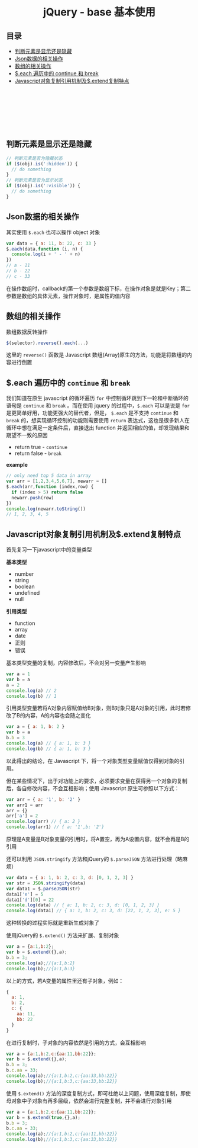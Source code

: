 # <div align="center">jQuery - base 基本使用</div>

## 目录

- [判断元素是显示还是隐藏](#判断元素是显示还是隐藏)
- [Json数据的相关操作](#user-content-json数据的相关操作)
- [数组的相关操作](#数组的相关操作)
- [$.each 遍历中的 continue 和 break](#user-content-each-遍历中的-continue-和-break)
- [Javascript对象复制引用机制及$.extend复制特点](#user-content-javascript对象复制引用机制及extend复制特点)

<br><br><br><br><br><br>

## 判断元素是显示还是隐藏

```js
// 判断元素是否为隐藏状态
if ($(obj).is(':hidden')) {
  // do something
}
// 判断元素是否为显示状态
if ($(obj).is(':visible')) {
  // do something
}
```

## Json数据的相关操作

其实使用 `$.each` 也可以操作 object 对象
```js
var data = { a: 11, b: 22, c: 33 }
$.each(data,function (i, n) {
  console.log(i + ' - ' + n)
})
// a - 11
// b - 22
// c - 33
```

在操作数组时，callback的第一个参数是数组下标，在操作对象是就是Key；第二参数是数组的具体元素，操作对象时，是属性的值内容

## 数组的相关操作

数组数据反转操作

```js
$(selector).reverse().each(...)
```

这里的 `reverse()` 函数是 Javascript 数组(Array)原生的方法，功能是将数组的内容进行倒置

## $.each 遍历中的 `continue` 和 `break`

我们知道在原生 javascript 的循环遍历 `for` 中控制循环跳到下一轮和中断循环的语句是 `continue` 和 `break` 。而在使用 jquery 的过程中，`$.each` 可以是说是 `for` 是更简单好用，功能更强大的替代者，但是， `$.each` 是不支持 `continue` 和 `break` 的，想实现循环控制的功能则需要使用 `return` 表达式，这也是很多新人在循环中想在满足一定条件后，直接退出 function 并返回相应的值，却发现结果和期望不一致的原因

- return true     - `continue`
- return false    - `break`

**example**

```js
// only need top 5 data in array
var arr = [1,2,3,4,5,6,7], newarr = []
$.each(arr,function (index,row) {
  if (index > 5) return false
  newarr.push(row)
})
console.log(newarr.toString())
// 1, 2, 3, 4, 5
```

## Javascript对象复制引用机制及$.extend复制特点

首先复习一下javascript中的变量类型

**基本类型**

- number
- string
- boolean
- undefined
- null

**引用类型**

- function
- array
- date
- 正则
- 错误

基本类型变量的复制，内容修改后，不会对另一变量产生影响

```js
var a = 1
var b = a
a = 2
console.log(a) // 2
console.log(b) // 1
```

引用类型变量若将A对象内容赋值给B对象，则B对象只是A对象的引用，此时若修改了B的内容，A的内容也会随之变化

```js
var a = { a: 1, b: 2 }
var b = a
b.b = 3
console.log(a) // { a: 1, b: 3 }
console.log(b) // { a: 1, b: 3 }
```

以此得出的结论，在 Javascript 下，将一个对象类型变量赋值仅得到对象的引用。

但在某些情况下，出于对功能上的要求，必须要求变量在获得另一个对象的复制后，各自修改内容，不会互相影响；使用 Javascript 原生可参照以下方式：

```js
var arr = { a: '1', b: '2' }
var arr1 = arr
arr = {}
arr['a'] = 2
console.log(arr) // { a: 2 }
console.log(arr1) // { a: '1',b: '2'}
```

原理是A变量是B对象变量的引用时，将A置空，再为A设置内容，就不会再是B的引用

还可以利用 `JSON.stringify` 方法和jQuery的 `$.parseJSON` 方法进行处理（略麻烦）

```js
var data = { a: 1, b: 2, c: 3, d: [0, 1, 2, 3] }
var str = JSON.stringify(data)
var data1 = $.parseJSON(str)
data1['e'] = 5
data1['d'][0] = 22
console.log(data) // { a: 1, b: 2, c: 3, d: [0, 1, 2, 3] }
console.log(data1) // { a: 1, b: 2, c: 3, d: [22, 1, 2, 3], e: 5 }
```

这种转换的过程实际就是重新生成对象了
 

使用jQuery的 `$.extend()` 方法来扩展、复制对象

```js
var a = {a:1,b:2};
var b = $.extend({},a);
b.b = 3;
console.log(a);//{a:1,b:2}
console.log(b);//{a:1,b:3}
```

以上的方式，若A变量的属性里还有子对象，例如：
```js
{
  a: 1,
  b: 2,
  c: {
    aa: 11,
    bb: 22
  }
}
```
在进行复制时，子对象的内容依然是引用的方式，会互相影响

```js
var a = {a:1,b:2,c:{aa:11,bb:22}};
var b = $.extend({},a);
b.b = 3;
b.c.aa = 33;
console.log(a);//{a:1,b:2,c:{aa:33,bb:22}}
console.log(b);//{a:1,b:3,c:{aa:33,bb:22}}
```


使用 `$.extend()` 方法的深度复制方式，即可杜绝以上问题，使用深度复制，即使母对象中子对象有再多层级，依然会进行完整复制，并不会进行对象引用

```js
var a = {a:1,b:2,c:{aa:11,bb:22}};
var b = $.extend(true,{},a);
b.b = 3;
b.c.aa = 33;
console.log(a);//{a:1,b:2,c:{aa:11,bb:22}}
console.log(b);//{a:1,b:3,c:{aa:33,bb:22}}
```
<br><br>
